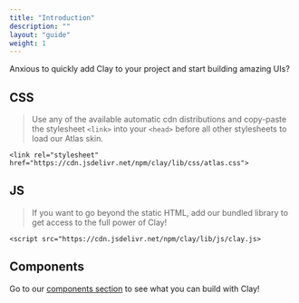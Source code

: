 ```yaml
---
title: "Introduction"
description: ""
layout: "guide"
weight: 1
---
```


<div class="alert alert-info">Anxious to quickly add Clay to your project and start building amazing UIs?</div>

<article id="introduction">

## CSS

> Use any of the available automatic cdn distributions and copy-paste the stylesheet `<link>` into your `<head>` before all other stylesheets to load our Atlas skin.


```text/html
<link rel="stylesheet" href="https://cdn.jsdelivr.net/npm/clay/lib/css/atlas.css">
```

## JS

> If you want to go beyond the static HTML, add our bundled library to get access to the full power of Clay!

```text/html
<script src="https://cdn.jsdelivr.net/npm/clay/lib/js/clay.js>
```

## Components

Go to our [components section](/docs/components) to see what you can build with Clay!

</article>